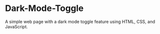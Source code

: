 # Dark-Mode-Toggle
A simple web page with a dark mode toggle feature using HTML, CSS, and JavaScript.
